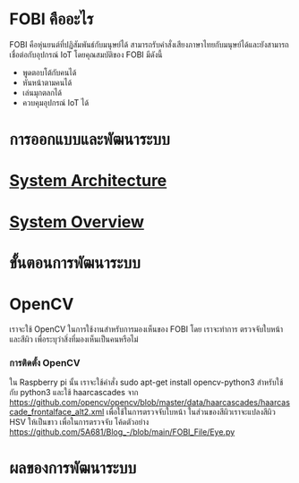 # FOBI คืออะไร
 FOBI คือหุ่นยนต์ที่ปฏิสัมพันธ์กับมนุษย์ได้ สามารถรับคำสั่งเสียงภาษาไทยกับมนุษย์ได้และยังสามารถเชื่อต่อกับอุปกรณ์ IoT โดยคุณสมบัติของ FOBI มีดังนี้  
 - พูดตอบโต้กับคนได้
 - หันหน้าตามคนได้
 - เล่นมุกตลกได้
 - ควบคุมอุปกรณ์ IoT ได้
 # การออกแบบและพัฒนาระบบ
 # [System Architecture](https://github.com/5A681/Blog_-/blob/main/Architechure.md)
 
 # [System Overview](https://github.com/5A681/Blog_-/blob/main/README.md)
 
 # ขั้นตอนการพัฒนาระบบ
 # OpenCV
  เราจะใช้ OpenCV ในการใช้งานสำหรับการมองเห็นของ FOBI
  โดย เราจะทำการ ตรวจจับใบหน้าและสีผิว เพื่อระบุว่าสิ่งที่มองเห็นเป็นคนหรือไม่
  ### การติดตั้ง OpenCV
   ใน Raspberry pi นั้น เราจะใช้คำสั่ง sudo apt-get install opencv-python3 สำหรับใช้กับ python3
   และใช้ haarcascades จาก https://github.com/opencv/opencv/blob/master/data/haarcascades/haarcascade_frontalface_alt2.xml
   เพื่อใช้ในการตรวจจับใบหน้า ในส่วนของสีผิวเราจะแปลงสีผิว HSV ให้เป็นขาว เพื่อในการตรวจจับ
   โค้ดตัวอย่าง https://github.com/5A681/Blog_-/blob/main/FOBI_File/Eye.py
   
   # ผลของการพัฒนาระบบ
   
     
